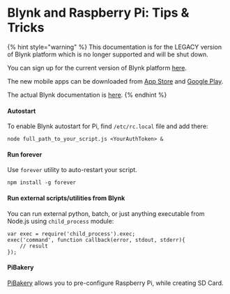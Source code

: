 # Blynk and Raspberry Pi: Tips & Tricks

{% hint style="warning" %}
This documentation is for the LEGACY version of Blynk platform which is no longer supported and will be shut down.&#x20;

You can sign up for the current version of Blynk platform [here](http://blynk.cloud/register).

The new mobile apps can be downloaded from [App Store](https://apps.apple.com/us/app/blynk-iot/id1559317868) and [Google Play](https://play.google.com/store/apps/details?id=cloud.blynk\&hl=en\&gl=US).

The actual Blynk documentation is [here](https://docs.blynk.io/).
{% endhint %}

#### Autostart <a href="#autostart" id="autostart"></a>

To enable Blynk autostart for Pi, find `/etc/rc.local` file and add there:

```
node full_path_to_your_script.js <YourAuthToken> &
```

#### Run forever <a href="#run-forever" id="run-forever"></a>

Use  `forever` utility to auto-restart your script.&#x20;

```
npm install -g forever
```

#### Run external scripts/utilities from Blynk  <a href="#run-external-scriptsutilities-from-blynk" id="run-external-scriptsutilities-from-blynk"></a>

You can run external python, batch, or just anything executable from Node.js using `child_process` module:

```
var exec = require('child_process').exec;
exec('command', function callback(error, stdout, stderr){
    // result
});
```

#### PiBakery <a href="#pibakery" id="pibakery"></a>

[PiBakery](http://www.pibakery.org/) allows you to pre-configure Raspberry Pi, while creating SD Card.
